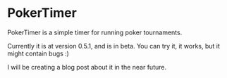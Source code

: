 PokerTimer
==========

PokerTimer is a simple timer for running poker tournaments.

Currently it is at version 0.5.1, and is in beta. You can try it, it works, but it might contain bugs :)

I will be creating a blog post about it in the near future.


